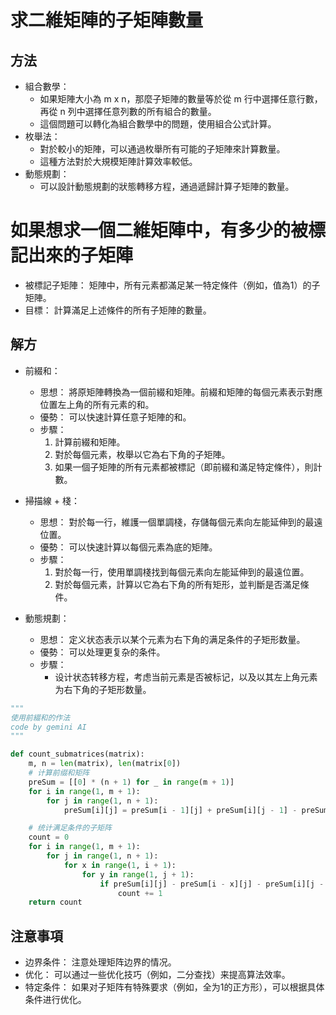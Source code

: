 # 求二維矩陣的子矩陣數量
## 方法
- 組合數學：
    - 如果矩陣大小為 m x n，那麼子矩陣的數量等於從 m 行中選擇任意行數，再從 n 列中選擇任意列數的所有組合的數量。
    - 這個問題可以轉化為組合數學中的問題，使用組合公式計算。
- 枚舉法：
    - 對於較小的矩陣，可以通過枚舉所有可能的子矩陣來計算數量。
    - 這種方法對於大規模矩陣計算效率較低。
- 動態規劃：
    - 可以設計動態規劃的狀態轉移方程，通過遞歸計算子矩陣的數量。

# 如果想求一個二維矩陣中，有多少的被標記出來的子矩陣

- 被標記子矩陣： 矩陣中，所有元素都滿足某一特定條件（例如，值為1）的子矩陣。
- 目標： 計算滿足上述條件的所有子矩陣的數量。

## 解方
- 前綴和：
    - 思想： 將原矩陣轉換為一個前綴和矩陣。前綴和矩陣的每個元素表示對應位置左上角的所有元素的和。
    - 優勢： 可以快速計算任意子矩陣的和。
    - 步驟：
        1. 計算前綴和矩陣。
        2. 對於每個元素，枚舉以它為右下角的子矩陣。
        3. 如果一個子矩陣的所有元素都被標記（即前綴和滿足特定條件），則計數。

- 掃描線 + 棧：
    - 思想： 對於每一行，維護一個單調棧，存儲每個元素向左能延伸到的最遠位置。
    - 優勢： 可以快速計算以每個元素為底的矩陣。
    - 步驟：
        1. 對於每一行，使用單調棧找到每個元素向左能延伸到的最遠位置。
        2. 對於每個元素，計算以它為右下角的所有矩形，並判斷是否滿足條件。
- 動態規劃：
    - 思想： 定义状态表示以某个元素为右下角的满足条件的子矩形数量。
    - 優勢： 可以处理更复杂的条件。
    - 步驟：
        - 设计状态转移方程，考虑当前元素是否被标记，以及以其左上角元素为右下角的子矩形数量。

```py
"""
使用前綴和的作法
code by gemini AI 
"""

def count_submatrices(matrix):
    m, n = len(matrix), len(matrix[0])
    # 计算前缀和矩阵
    preSum = [[0] * (n + 1) for _ in range(m + 1)]
    for i in range(1, m + 1):
        for j in range(1, n + 1):
            preSum[i][j] = preSum[i - 1][j] + preSum[i][j - 1] - preSum[i - 1][j - 1] + matrix[i - 1][j - 1]

    # 统计满足条件的子矩阵
    count = 0
    for i in range(1, m + 1):
        for j in range(1, n + 1):
            for x in range(1, i + 1):
                for y in range(1, j + 1):
                    if preSum[i][j] - preSum[i - x][j] - preSum[i][j - y] + preSum[i - x][j - y] == x * y:
                        count += 1
    return count
```

## 注意事項
- 边界条件： 注意处理矩阵边界的情况。
- 优化： 可以通过一些优化技巧（例如，二分查找）来提高算法效率。
- 特定条件： 如果对子矩阵有特殊要求（例如，全为1的正方形），可以根据具体条件进行优化。